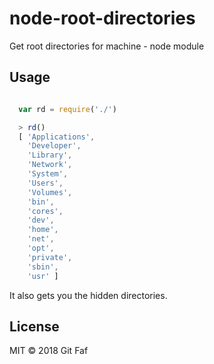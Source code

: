 # node-root-directories

Get root directories for machine - node module

## Usage

```javascript

  var rd = require('./')

  > rd()
  [ 'Applications',
    'Developer',
    'Library',
    'Network',
    'System',
    'Users',
    'Volumes',
    'bin',
    'cores',
    'dev',
    'home',
    'net',
    'opt',
    'private',
    'sbin',
    'usr' ]

```

It also gets you the hidden directories.

## License

MIT &copy; 2018 Git Faf
